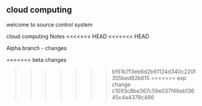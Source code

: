 ## cloud computing


welcome to source control system


cloud computing Notes
<<<<<<< HEAD
<<<<<<< HEAD

Alpha branch - changes

=======
beta changes
>>>>>>> bf61b7f3eb6d2b61124d340c220f355bed82b615
=======
exp change
>>>>>>> c1093c8be367c59e037f46eb13645c4a4379c486
